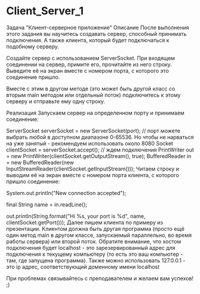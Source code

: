 # Client_Server_1

Задача "Клиент-серверное приложение"
Описание
После выполнения этого задания вы научитесь создавать сервер, способный принимать подключения.
А также клиента, который будет подключаться к подобному серверу.

Создайте сервер с использованием ServerSocket.
При входящем соединении на сервер, примите его, прочитайте из него строку. Выведите её на экран вместе с номером порта, с которого это соединение пришло.

Вместе с этим в другом методе (это может быть другой класс со вторым main методом или отдельный поток) подключитесь к этому серверу и отправьте ему одну строку.

Реализация
Запускаем сервер на определенном порту и принимаем соединение:

ServerSocket serverSocket = new ServerSocket(port); // порт можете выбрать любой в доступном диапазоне 0-65536. Но чтобы не нарваться на уже занятый - рекомендуем использовать около 8080
Socket clientSocket = serverSocket.accept(); // ждем подключения
PrintWriter out = new PrintWriter(clientSocket.getOutputStream(), true);
BufferedReader in = new BufferedReader(new InputStreamReader(clientSocket.getInputStream()));
Читаем строку и выводим её на экран вместе с номером порта клиента, с которого пришло соединение:

System.out.println("New connection accepted");

final String name = in.readLine();

out.println(String.format("Hi %s, your port is %d", name, clientSocket.getPort()));
Далее пишем клиента по примеру из презентации. Клиентом должна быть другая программа (просто ещё один метод main в другом классе, запускаемый параллельно, во время работы сервера) или второй поток. Обратите внимание, что хостом подключения будет localhost - это зарезервированный адрес для подключения к текущему компьютеру (то есть это ваш компьютер - там, где запущена программа). Также можно использовать 127.0.0.1 - это ip адрес, соответствующий доменному имени localhost

При проблемах связывайтесь с преподавателем и желаем вам успехов! ;)
